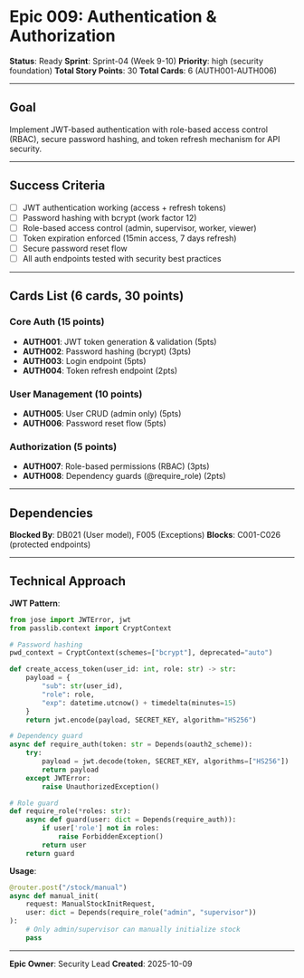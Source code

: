 # Epic 009: Authentication & Authorization

**Status**: Ready
**Sprint**: Sprint-04 (Week 9-10)
**Priority**: high (security foundation)
**Total Story Points**: 30
**Total Cards**: 6 (AUTH001-AUTH006)

---

## Goal

Implement JWT-based authentication with role-based access control (RBAC), secure password hashing,
and token refresh mechanism for API security.

---

## Success Criteria

- [ ] JWT authentication working (access + refresh tokens)
- [ ] Password hashing with bcrypt (work factor 12)
- [ ] Role-based access control (admin, supervisor, worker, viewer)
- [ ] Token expiration enforced (15min access, 7 days refresh)
- [ ] Secure password reset flow
- [ ] All auth endpoints tested with security best practices

---

## Cards List (6 cards, 30 points)

### Core Auth (15 points)

- **AUTH001**: JWT token generation & validation (5pts)
- **AUTH002**: Password hashing (bcrypt) (3pts)
- **AUTH003**: Login endpoint (5pts)
- **AUTH004**: Token refresh endpoint (2pts)

### User Management (10 points)

- **AUTH005**: User CRUD (admin only) (5pts)
- **AUTH006**: Password reset flow (5pts)

### Authorization (5 points)

- **AUTH007**: Role-based permissions (RBAC) (3pts)
- **AUTH008**: Dependency guards (@require_role) (2pts)

---

## Dependencies

**Blocked By**: DB021 (User model), F005 (Exceptions)
**Blocks**: C001-C026 (protected endpoints)

---

## Technical Approach

**JWT Pattern**:

```python
from jose import JWTError, jwt
from passlib.context import CryptContext

# Password hashing
pwd_context = CryptContext(schemes=["bcrypt"], deprecated="auto")

def create_access_token(user_id: int, role: str) -> str:
    payload = {
        "sub": str(user_id),
        "role": role,
        "exp": datetime.utcnow() + timedelta(minutes=15)
    }
    return jwt.encode(payload, SECRET_KEY, algorithm="HS256")

# Dependency guard
async def require_auth(token: str = Depends(oauth2_scheme)):
    try:
        payload = jwt.decode(token, SECRET_KEY, algorithms=["HS256"])
        return payload
    except JWTError:
        raise UnauthorizedException()

# Role guard
def require_role(*roles: str):
    async def guard(user: dict = Depends(require_auth)):
        if user['role'] not in roles:
            raise ForbiddenException()
        return user
    return guard
```

**Usage**:

```python
@router.post("/stock/manual")
async def manual_init(
    request: ManualStockInitRequest,
    user: dict = Depends(require_role("admin", "supervisor"))
):
    # Only admin/supervisor can manually initialize stock
    pass
```

---

**Epic Owner**: Security Lead
**Created**: 2025-10-09

